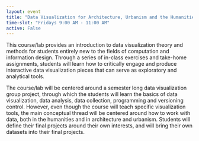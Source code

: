 ```yaml
---
layout: event
title: "Data Visualization for Architecture, Urbanism and the Humanities"
time-slot: "Fridays 9:00 AM - 11:00 AM"
active: False
---
```


This course/lab provides an introduction to data visualization theory and methods for students entirely new to the fields of computation and information design. Through a series of in-class exercises and take-home assignments, students will learn how to critically engage and produce interactive data visualization pieces that can serve as exploratory and analytical tools.

The course/lab will be centered around a semester long data visualization group project, through which the students will learn the basics of data visualization, data analysis, data collection, programming and versioning control. However, even though the course will teach specific visualization tools, the main conceptual thread will be centered around how to work with data, both in the humanities and in architecture and urbanism. Students will define their final projects around their own interests, and will bring their own datasets into their final projects.